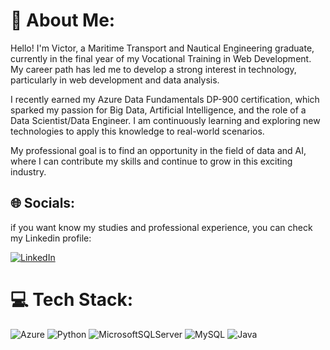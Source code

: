 # 💫 About Me:
Hello! I'm Victor, a Maritime Transport and Nautical Engineering graduate, currently in the final year of my Vocational Training in Web Development. My career path has led me to develop a strong interest in technology, particularly in web development and data analysis.

I recently earned my Azure Data Fundamentals DP-900 certification, which sparked my passion for Big Data, Artificial Intelligence, and the role of a Data Scientist/Data Engineer. I am continuously learning and exploring new technologies to apply this knowledge to real-world scenarios.

My professional goal is to find an opportunity in the field of data and AI, where I can contribute my skills and continue to grow in this exciting industry.
## 🌐 Socials:
if you want know my studies and professional experience, you can check my Linkedin profile:

[![LinkedIn](https://img.shields.io/badge/LinkedIn-%230077B5.svg?logo=linkedin&logoColor=white)](https://www.linkedin.com/in/victor-guti%C3%A9rrez-fumero-2a01b31b3/) 
# 💻 Tech Stack:
![Azure](https://img.shields.io/badge/azure-%230072C6.svg?style=for-the-badge&logo=azure-devops&logoColor=white) ![Python](https://img.shields.io/badge/python-3670A0?style=for-the-badge&logo=python&logoColor=ffdd54) ![MicrosoftSQLServer](https://img.shields.io/badge/Microsoft%20SQL%20Sever-CC2927?style=for-the-badge&logo=microsoft%20sql%20server&logoColor=white) ![MySQL](https://img.shields.io/badge/mysql-%2300f.svg?style=for-the-badge&logo=mysql&logoColor=white) ![Java](https://img.shields.io/badge/java-%23ED8B00.svg?style=for-the-badge&logo=java&logoColor=white)
